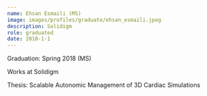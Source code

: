 ```yaml
---
name: Ehsan Esmaili (MS)
image: images/profiles/graduate/ehsan_esmaili.jpeg
description: Solidigm
role: graduated
date: 2018-1-1
---
```


Graduation: Spring 2018 (MS)

Works at Solidigm

Thesis: Scalable Autonomic Management of 3D Cardiac Simulations